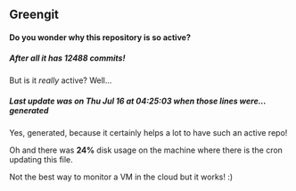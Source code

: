 ## Greengit

#### Do you wonder why this repository is so active?

##### After all it has 12488 commits!

But is it *really* active? Well...

##### Last update was on Thu Jul 16 at 04:25:03 when those lines were... generated

Yes, generated, because it certainly helps a lot to have such an active repo!

Oh and there was **24%** disk usage on the machine
where there is the cron updating this file.

Not the best way to monitor a VM in the cloud but it works! :)
